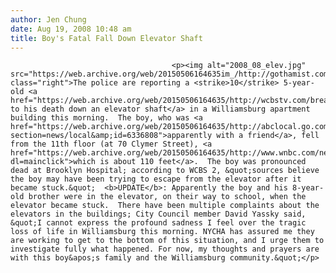 ```yaml
---
author: Jen Chung
date: Aug 19, 2008 10:48 am
title: Boy's Fatal Fall Down Elevator Shaft
---
```


	
										<p><img alt="2008_08_elev.jpg" src="https://web.archive.org/web/20150506164635im_/http://gothamist.com/attachments/jen/2008_08_elev.jpg" class="right">The police are reporting a <strike>10</strike> 5-year-old <a href="https://web.archive.org/web/20150506164635/http://wcbstv.com/breakingnewsalerts/10.year.old.2.798450.html">fell to his death down an elevator shaft</a> in a Williamsburg apartment building this morning.  The boy, who was <a href="https://web.archive.org/web/20150506164635/http://abclocal.go.com/wabc/story?section=news/local&amp;id=6336808">apparently with a friend</a>, fell from the 11th floor (at 70 Clymer Street), <a href="https://web.archive.org/web/20150506164635/http://www.wnbc.com/news/17230972/detail.html?dl=mainclick">which is about 110 feet</a>.  The boy was pronounced dead at Brooklyn Hospital; according to WCBS 2, &quot;sources believe the boy may have been trying to escape from the elevator after it became stuck.&quot;  <b>UPDATE</b>: Apparently the boy and his 8-year-old brother were in the elevator, on their way to school, when the elevator became stuck.  There have been multiple complaints about the elevators in the buildings; City Council member David Yassky said, &quot;I cannot express the profound sadness I feel over the tragic loss of life in Williamsburg this morning. NYCHA has assured me they are working to get to the bottom of this situation, and I urge them to investigate fully what happened. For now, my thoughts and prayers are with this boy&apos;s family and the Williamsburg community.&quot;</p>					
										
									
				